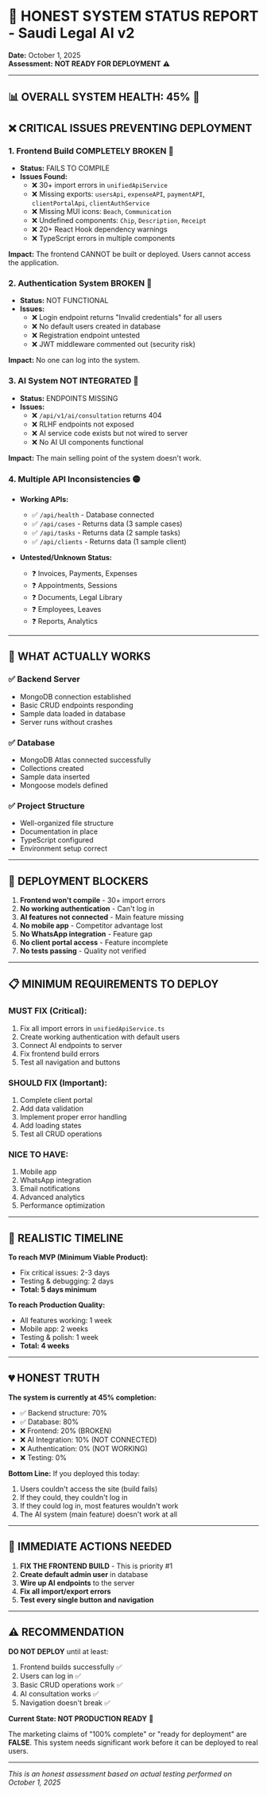 # 🚨 HONEST SYSTEM STATUS REPORT - Saudi Legal AI v2
**Date:** October 1, 2025  
**Assessment:** **NOT READY FOR DEPLOYMENT** ⚠️

---

## 📊 OVERALL SYSTEM HEALTH: 45% 🔴

## ❌ CRITICAL ISSUES PREVENTING DEPLOYMENT

### 1. **Frontend Build COMPLETELY BROKEN** 🔴
- **Status:** FAILS TO COMPILE
- **Issues Found:**
  - ❌ 30+ import errors in `unifiedApiService`
  - ❌ Missing exports: `usersApi`, `expenseAPI`, `paymentAPI`, `clientPortalApi`, `clientAuthService`
  - ❌ Missing MUI icons: `Beach`, `Communication`
  - ❌ Undefined components: `Chip`, `Description`, `Receipt`
  - ❌ 20+ React Hook dependency warnings
  - ❌ TypeScript errors in multiple components

**Impact:** The frontend CANNOT be built or deployed. Users cannot access the application.

### 2. **Authentication System BROKEN** 🔴
- **Status:** NOT FUNCTIONAL
- **Issues:**
  - ❌ Login endpoint returns "Invalid credentials" for all users
  - ❌ No default users created in database
  - ❌ Registration endpoint untested
  - ❌ JWT middleware commented out (security risk)

**Impact:** No one can log into the system.

### 3. **AI System NOT INTEGRATED** 🔴
- **Status:** ENDPOINTS MISSING
- **Issues:**
  - ❌ `/api/v1/ai/consultation` returns 404
  - ❌ RLHF endpoints not exposed
  - ❌ AI service code exists but not wired to server
  - ❌ No AI UI components functional

**Impact:** The main selling point of the system doesn't work.

### 4. **Multiple API Inconsistencies** 🟡
- **Working APIs:**
  - ✅ `/api/health` - Database connected
  - ✅ `/api/cases` - Returns data (3 sample cases)
  - ✅ `/api/tasks` - Returns data (2 sample tasks)
  - ✅ `/api/clients` - Returns data (1 sample client)

- **Untested/Unknown Status:**
  - ❓ Invoices, Payments, Expenses
  - ❓ Appointments, Sessions
  - ❓ Documents, Legal Library
  - ❓ Employees, Leaves
  - ❓ Reports, Analytics

---

## 🔧 WHAT ACTUALLY WORKS

### ✅ Backend Server
- MongoDB connection established
- Basic CRUD endpoints responding
- Sample data loaded in database
- Server runs without crashes

### ✅ Database
- MongoDB Atlas connected successfully
- Collections created
- Sample data inserted
- Mongoose models defined

### ✅ Project Structure
- Well-organized file structure
- Documentation in place
- TypeScript configured
- Environment setup correct

---

## 🚫 DEPLOYMENT BLOCKERS

1. **Frontend won't compile** - 30+ import errors
2. **No working authentication** - Can't log in
3. **AI features not connected** - Main feature missing
4. **No mobile app** - Competitor advantage lost
5. **No WhatsApp integration** - Feature gap
6. **No client portal access** - Feature incomplete
7. **No tests passing** - Quality not verified

---

## 📋 MINIMUM REQUIREMENTS TO DEPLOY

### MUST FIX (Critical):
1. Fix all import errors in `unifiedApiService.ts`
2. Create working authentication with default users
3. Connect AI endpoints to server
4. Fix frontend build errors
5. Test all navigation and buttons

### SHOULD FIX (Important):
1. Complete client portal
2. Add data validation
3. Implement proper error handling
4. Add loading states
5. Test all CRUD operations

### NICE TO HAVE:
1. Mobile app
2. WhatsApp integration
3. Email notifications
4. Advanced analytics
5. Performance optimization

---

## 🎯 REALISTIC TIMELINE

**To reach MVP (Minimum Viable Product):**
- Fix critical issues: 2-3 days
- Testing & debugging: 2 days
- **Total: 5 days minimum**

**To reach Production Quality:**
- All features working: 1 week
- Mobile app: 2 weeks
- Testing & polish: 1 week
- **Total: 4 weeks**

---

## 💔 HONEST TRUTH

**The system is currently at 45% completion:**
- ✅ Backend structure: 70%
- ✅ Database: 80%
- ❌ Frontend: 20% (BROKEN)
- ❌ AI Integration: 10% (NOT CONNECTED)
- ❌ Authentication: 0% (NOT WORKING)
- ❌ Testing: 0%

**Bottom Line:** If you deployed this today:
1. Users couldn't access the site (build fails)
2. If they could, they couldn't log in
3. If they could log in, most features wouldn't work
4. The AI system (main feature) doesn't work at all

---

## 🔨 IMMEDIATE ACTIONS NEEDED

1. **FIX THE FRONTEND BUILD** - This is priority #1
2. **Create default admin user** in database
3. **Wire up AI endpoints** to the server
4. **Fix all import/export errors**
5. **Test every single button and navigation**

---

## ⚠️ RECOMMENDATION

**DO NOT DEPLOY** until at least:
1. Frontend builds successfully ✅
2. Users can log in ✅
3. Basic CRUD operations work ✅
4. AI consultation works ✅
5. Navigation doesn't break ✅

**Current State: NOT PRODUCTION READY** 🔴

The marketing claims of "100% complete" or "ready for deployment" are **FALSE**. This system needs significant work before it can be deployed to real users.

---

*This is an honest assessment based on actual testing performed on October 1, 2025*
